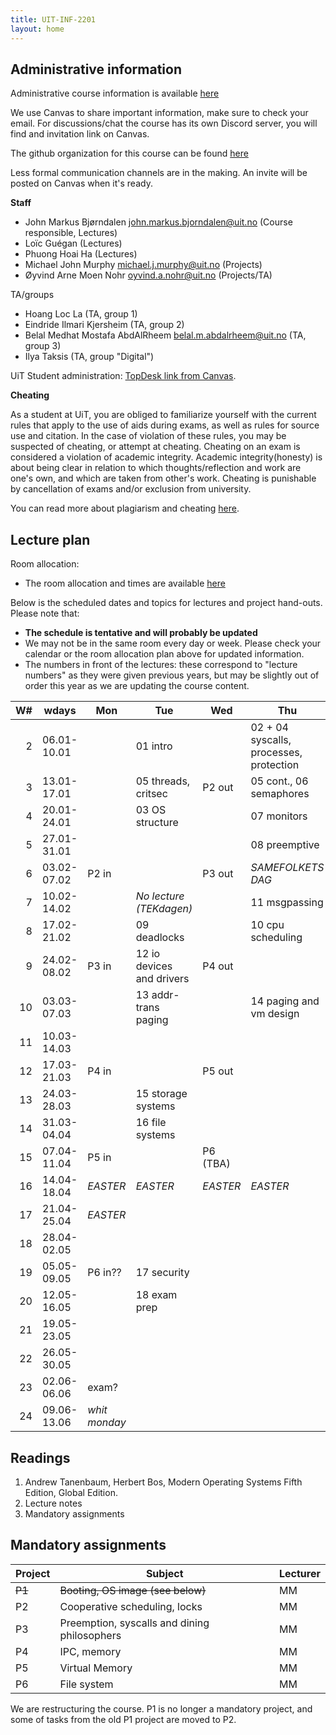 ```yaml
---
title: UIT-INF-2201
layout: home
---
```


## Administrative information

Administrative course information is available [here](https://en.uit.no/utdanning/emner/emne?p_document_id=859834)

We use Canvas to share important information, make sure to check your email. 
For discussions/chat the course has its own Discord server, you will find and invitation link on Canvas.

The github organization for this course can be found [here](https://github.com/uit-inf-2201)

Less formal communication channels are in the making. An invite will be posted on Canvas when it's ready.


**Staff**

* John Markus Bjørndalen <john.markus.bjorndalen@uit.no> (Course responsible, Lectures)
* Loïc Guégan (Lectures)
* Phuong Hoai Ha (Lectures)
* Michael John Murphy <michael.j.murphy@uit.no> (Projects)
* Øyvind Arne Moen Nohr <oyvind.a.nohr@uit.no> (Projects/TA)

TA/groups
* Hoang Loc La (TA, group 1)
* Eindride Ilmari Kjersheim (TA, group 2)
* Belal Medhat Mostafa AbdAlRheem <belal.m.abdalrheem@uit.no> (TA, group 3)
* Ilya Taksis (TA, group "Digital")

UiT Student administration: [TopDesk link from Canvas](https://uit.topdesk.net/tas/public/ssp/1550ac93-3cae-443d-a606-4ac1b2e5e6e1).

**Cheating**

As a student at UiT, you are obliged to familiarize yourself with the
current rules that apply to the use of aids during exams, as well as
rules for source use and citation. In the case of violation of these
rules, you may be suspected of cheating, or attempt at
cheating. Cheating on an exam is considered a violation of academic
integrity. Academic integrity(honesty) is about being clear in
relation to which thoughts/reflection and work are one's own, and
which are taken from other's work. Cheating is punishable by
cancellation of exams and/or exclusion from university.

You can read more about plagiarism and cheating [here](https://uit.no/sensor).

## Lecture plan

Room allocation: 
- The room allocation and times are available [here](https://tp.educloud.no/uit/timeplan/timeplan.php?id%5B%5D=INF-2201%2C1&type=course&sem=25v&campus=)

Below is the scheduled dates and topics for lectures and project hand-outs. Please note that: 

- **The schedule is tentative and will probably be updated**
- We may not be in the same room every day or week. Please check your calendar or the room allocation plan above for updated information.
- The numbers in front of the lectures: these correspond to "lecture numbers" as they were given previous years, but may be slightly out 
  of order this year as we are updating the course content. 



| W# | wdays       | Mon           | Tue                       | Wed      | Thu                                     | Fr              |
|---:|-------------|---------------|---------------------------|----------|-----------------------------------------|-----------------|
|  2 | 06.01-10.01 |               | 01 intro                  |          | 02 + 04 syscalls, processes, protection |                 |
|  3 | 13.01-17.01 |               | 05 threads, critsec       | P2 out   | 05 cont., 06 semaphores                 |                 |
|  4 | 20.01-24.01 |               | 03 OS structure           |          | 07 monitors                             |                 |
|  5 | 27.01-31.01 |               |                           |          | 08 preemptive                           |                 |
|  6 | 03.02-07.02 | P2 in         |                           | P3 out   | *SAMEFOLKETS DAG*                       |                 |
|  7 | 10.02-14.02 |               | *No lecture (TEKdagen)*   |          | 11 msgpassing                           |                 |
|  8 | 17.02-21.02 |               | 09 deadlocks              |          | 10 cpu scheduling                       |                 |
|  9 | 24.02-08.02 | P3 in         | 12 io devices and drivers | P4 out   |                                         |                 |
| 10 | 03.03-07.03 |               | 13 addr-trans paging      |          | 14 paging and vm design                 |                 |
| 11 | 10.03-14.03 |               |                           |          |                                         |                 |
| 12 | 17.03-21.03 | P4 in         |                           | P5 out   |                                         |                 |
| 13 | 24.03-28.03 |               | 15 storage systems        |          |                                         |                 |
| 14 | 31.03-04.04 |               | 16 file systems           |          |                                         |                 |
| 15 | 07.04-11.04 | P5 in         |                           | P6 (TBA) |                                         |                 |
| 16 | 14.04-18.04 | *EASTER*      | *EASTER*                  | *EASTER* | *EASTER*                                | *EASTER*        |
| 17 | 21.04-25.04 | *EASTER*      |                           |          |                                         |                 |
| 18 | 28.04-02.05 |               |                           |          |                                         |                 |
| 19 | 05.05-09.05 | P6 in??       | 17 security               |          |                                         |                 |
| 20 | 12.05-16.05 |               | 18 exam prep              |          |                                         |                 |
| 21 | 19.05-23.05 |               |                           |          |                                         |                 |
| 22 | 26.05-30.05 |               |                           |          |                                         |                 |
| 23 | 02.06-06.06 | exam?         |                           |          |                                         |                 |
| 24 | 09.06-13.06 | *whit monday* |                           |          |                                         | End of semester |

## Readings

1. Andrew Tanenbaum, Herbert Bos, Modern Operating Systems Fifth Edition, Global Edition.
2. Lecture notes
3. Mandatory assignments

## Mandatory assignments

| Project | Subject                                      | Lecturer |
|---------|----------------------------------------------|----------|
| ~~P1~~  | ~~Booting, OS image  (see below)~~           | MM       |
| P2      | Cooperative scheduling, locks                | MM       |
| P3      | Preemption, syscalls and dining philosophers | MM       |
| P4      | IPC, memory                                  | MM       |
| P5      | Virtual Memory                               | MM       |
| P6      | File system                                  | MM       |

We are restructuring the course. P1 is no longer a mandatory project,
and some of tasks from the old P1 project are moved to P2.

